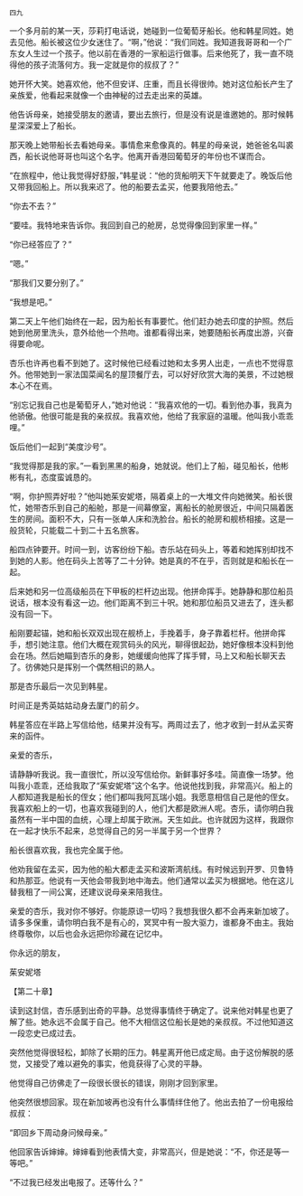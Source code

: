     四九 

   一个多月前的某一天，莎莉打电话说，她碰到一位葡萄牙船长。他和韩星同姓。她去见他。船长被这位少女迷住了。“啊，”他说：“我们同姓。我知道我哥哥和一个广东女人生过一个孩子。他以前在香港的一家船运行做事。后来他死了，我一直不晓得他的孩子流落何方。我一定就是你的叔叔了？”

   她开怀大笑。她喜欢他，他不但安详、庄重，而且长得很帅。她对这位船长产生了亲族爱，他看起来就像一个由神秘的过去走出来的英雄。

   他告诉母亲，她接受朋友的邀请，要出去旅行，但是没有说是谁邀她的。那时候韩星深深爱上了船长。

   那天晚上她带船长去看她母亲。事情愈来愈像真的。韩星的母亲说，她爸爸名叫裘西，船长说他哥哥也叫这个名字。他离开香港回葡萄牙的年份也不谋而合。

   “在旅程中，他让我觉得好舒服，”韩星说：“他的货船明天下午就要走了。晚饭后他又带我回船上。所以我来迟了。他的船要去孟买，他要我陪他去。”

   “你去不去？”

   “要哇。我特地来告诉你。我回到自己的舱房，总觉得像回到家里一样。”

   “你已经答应了？”

   “嗯。”

   “那我们又要分别了。”

   “我想是吧。”

   第二天上午他们始终在一起，因为船长有事要忙。他们赶办她去印度的护照。然后她到他房里洗头，意外给他一个热吻。谁都看得出来，她要随船长再度出游，兴奋得要命呢。

   杏乐也许再也看不到她了。这时候他已经看过她和太多男人出走，一点也不觉得意外。他带她到一家法国菜闻名的屋顶餐厅去，可以好好欣赏大海的美景，不过她根本心不在焉。

   “别忘记我自己也是葡萄牙人，”她对他说：“我喜欢他的一切。看到他办事，我真为他骄傲。他很可能是我的亲叔叔。我喜欢他，他给了我家庭的温暖。他叫我小乖乖哩。”

   饭后他们一起到“美度沙号”。

   “我觉得那是我的家。”一看到黑黑的船身，她就说。他们上了船，碰见船长，他彬彬有礼，态度蛮诚恳的。

   “啊，你护照弄好啦？”他叫她茱安妮塔，隔着桌上的一大堆文件向她微笑。船长很忙，她带杏乐到自己的船舱，那是一间幕僚室，离船长的舱房很近，中间只隔着医生的房间。面积不大，只有一张单人床和洗脸台。船长的舱房和舰桥相接。这是一般货轮，只能载二十到二十五名旅客。

   船四点钟要开。时间一到，访客纷纷下船。杏乐站在码头上，等着和她挥别却找不到她的人影。他在码头上苦等了二十分钟。她是真的不在乎，否则就是和船长在一起。

   后来她和另一位高级船员在下甲板的栏杆边出现。他拼命挥手。她静静和那位船员说话，根本没有看这一边。他们距离不到三十呎。她和那位船员又进去了，连头都没有回一下。

   船刚要起锚，她和船长双双出现在舰桥上，手挽着手，身子靠着栏杆。他拼命挥手，想引她注意。他们大概在观赏码头的风光，聊得很起劲，她好像根本没料到他会在场。然后她瞄到杏乐的身影，她缓缓向他挥了挥手臂，马上又和船长聊天去了。彷佛她只是挥别一个偶然相识的熟人。

   那是杏乐最后一次见到韩星。

   时间正是秀英姑姑动身去厦门的前夕。

   韩星答应在半路上写信给他，结果并没有写。两周过去了，他才收到一封从孟买寄来的函件。

   亲爱的杏乐，

   请静静听我说。我一直很忙，所以没写信给你。新鲜事好多哇。简直像一场梦。他叫我小乖乖，还给我取了“茱安妮塔”这个名字。他说他找到我，非常高兴。船上的人都知道我是船长的侄女；他们都叫我阿瓦瑞小姐。我愿意相信自己是他的侄女。我喜欢船上的一切，也喜欢我碰到的人，他们大都是欧洲人呢。杏乐，请你明白我虽然有一半中国的血统，心理上却属于欧洲。天生如此。也许就因为这样，我跟你在一起才快乐不起来，总觉得自己的另一半属于另一个世界？

   船长很喜欢我，我也完全属于他。

   他劝我留在孟买，因为他的船大都走孟买和波斯湾航线。有时候远到开罗、贝鲁特和热那亚。他说有一天他会带我到地中海去。他们通常以孟买为根据地。他在这儿替我租了一间公寓，还建议说母亲来陪我住。

   亲爱的杏乐，我对你不够好。你能原谅一切吗？我想我很久都不会再来新加坡了。请多多保重，请你明白我不是有心的，冥冥中有一股大驱力，谁都身不由主。我始终尊敬你，以后也会永远把你珍藏在记忆中。

   你永远的朋友，

   茱安妮塔

   【第二十章】

   读到这封信，杏乐感到出奇的平静。总觉得事情终于确定了。说来他对韩星也更了解了些。她永远不会属于自己。他不大相信这位船长是她的亲叔叔。不过他知道这一段恋史已成过去。

   突然他觉得很轻松，卸除了长期的压力。韩星离开他已成定局。由于这份解脱的感觉，又接受了难以避免的事实，他竟获得了心灵的平静。

   他觉得自己彷佛走了一段很长很长的错误，刚刚才回到家里。

   他突然很想回家。现在新加坡再也没有什么事情绊住他了。他出去拍了一份电报给叔叔：

   “即回乡下周动身问候母亲。”

   他回家告诉婶婶。婶婶看到他表情大变，非常高兴，但是她说：“不，你还是等一等吧。”

   “不过我已经发出电报了。还等什么？”

